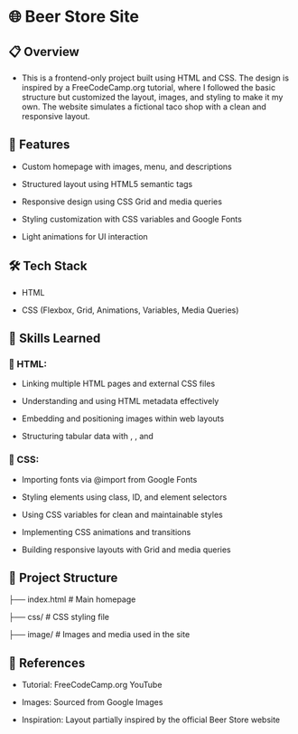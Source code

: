 # 🌐 Beer Store Site
## 📋 Overview

- This is a frontend-only project built using HTML and CSS. The design is inspired by a FreeCodeCamp.org
 tutorial, where I followed the basic structure but customized the layout, images, and styling to make it my own. The website simulates a fictional taco shop with a clean and responsive layout.

## 🚀 Features

- Custom homepage with images, menu, and descriptions

- Structured layout using HTML5 semantic tags

- Responsive design using CSS Grid and media queries

- Styling customization with CSS variables and Google Fonts

- Light animations for UI interaction

## 🛠️ Tech Stack

- HTML

- CSS (Flexbox, Grid, Animations, Variables, Media Queries)

## 🧠 Skills Learned
### 📘 HTML:

- Linking multiple HTML pages and external CSS files

- Understanding and using HTML metadata effectively

- Embedding and positioning images within web layouts

- Structuring tabular data with <thead>, <tbody>, and <tfoot>

### 🎨 CSS:

- Importing fonts via @import from Google Fonts

- Styling elements using class, ID, and element selectors

- Using CSS variables for clean and maintainable styles

- Implementing CSS animations and transitions

- Building responsive layouts with Grid and media queries

## 📁 Project Structure

├── index.html               # Main homepage

├── css/               # CSS styling file

├── image/                  # Images and media used in the site

## 🔗 References

- Tutorial: FreeCodeCamp.org YouTube

- Images: Sourced from Google Images

- Inspiration: Layout partially inspired by the official Beer Store website
